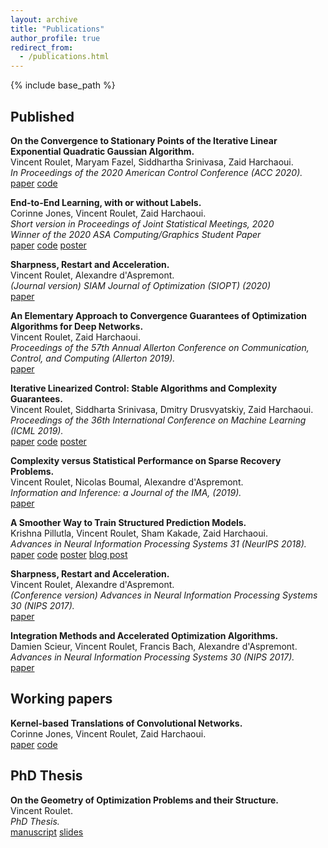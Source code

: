 ```yaml
---
layout: archive
title: "Publications"
author_profile: true
redirect_from:
  - /publications.html
---
```


{% include base_path %}

## Published
**On the Convergence to Stationary Points of the Iterative Linear Exponential Quadratic Gaussian Algorithm.**  
Vincent Roulet, Maryam Fazel, Siddhartha Srinivasa, Zaid Harchaoui.  
*In Proceedings of the 2020 American Control Conference (ACC 2020).*  
[paper](https://arxiv.org/abs/1910.08221)
[code](https://github.com/vroulet/ilqc)

**End-to-End Learning, with or without Labels.**  
Corinne Jones, Vincent Roulet, Zaid Harchaoui.  
*Short version in Proceedings of Joint Statistical Meetings, 2020*  
*Winner of the 2020 ASA Computing/Graphics Student Paper*  
[paper](https://arxiv.org/pdf/1912.12979.pdf)
[code](https://github.com/cjones6/xsdc)
[poster](https://sites.stat.washington.edu/people/cjones6/research/xsdc_poster.pdf)

**Sharpness, Restart and Acceleration.**  
Vincent Roulet, Alexandre d'Aspremont.  
*(Journal version) SIAM Journal of Optimization  (SIOPT) (2020)*  
[paper](https://epubs.siam.org/doi/pdf/10.1137/18M1224568)

**An Elementary Approach to Convergence Guarantees of Optimization Algorithms for Deep Networks.**  
Vincent Roulet, Zaid Harchaoui.  
*Proceedings of the 57th Annual Allerton Conference on Communication, Control, and Computing (Allerton 2019).*  
[paper](https://proceedings.allerton.csl.illinois.edu/media/files/0087.pdf)

**Iterative Linearized Control: Stable Algorithms and Complexity Guarantees.**  
Vincent Roulet, Siddharta Srinivasa, Dmitry Drusvyatskiy, Zaid Harchaoui.  
*Proceedings of the 36th International Conference on Machine Learning (ICML 2019).*  
[paper](http://proceedings.mlr.press/v97/roulet19a.html)
[code](https://github.com/vroulet/ilqc)
[poster](/files/reg_ctrl_poster.pdf)

**Complexity versus Statistical Performance on Sparse Recovery Problems.**  
Vincent Roulet, Nicolas Boumal, Alexandre d'Aspremont.  
*Information and Inference: a Journal of the IMA, (2019).*  
[paper](https://academic.oup.com/imaiai/advance-article/doi/10.1093/imaiai/iay020/5288445)

**A Smoother Way to Train Structured Prediction Models.**  
Krishna Pillutla, Vincent Roulet, Sham Kakade, Zaid Harchaoui.  
*Advances in Neural Information Processing Systems 31 (NeurIPS 2018).*  
[paper](http://papers.nips.cc/paper/7726-a-smoother-way-to-train-structured-prediction-models)
[code](https://github.com/krishnap25/casimir)
[poster](https://krishnap25.github.io/papers/2018_neurips_smoother_poster.pdf)
[blog post](http://ads-institute.uw.edu//blog/2018/12/17/deep-struct-pred/)

**Sharpness, Restart and Acceleration.**  
Vincent Roulet, Alexandre d'Aspremont.  
*(Conference version) Advances in Neural Information Processing Systems 30 (NIPS 2017).*  
[paper](https://papers.nips.cc/paper/6712-sharpness-restart-and-acceleration)

**Integration Methods and Accelerated Optimization Algorithms.**  
Damien Scieur, Vincent Roulet, Francis Bach, Alexandre d'Aspremont.  
*Advances in Neural Information Processing Systems 30 (NIPS 2017).*  
[paper](https://papers.nips.cc/paper/6711-integration-methods-and-optimization-algorithms)

## Working papers
**Kernel-based Translations of Convolutional Networks.**  
Corinne Jones, Vincent Roulet, Zaid Harchaoui.  
[paper](https://arxiv.org/abs/1903.08131)
[code](https://github.com/cjones6/yesweckn)

<!-- **Learning Feature Representations for Discriminative Clustering with Limited Supervision**  
Corinne Jones, Vincent Roulet, Zaid Harchaoui.  
[paper](https://www.stat.washington.edu/sites/default/files/2019-06/tr651.pdf)

**Iterative Hard Clustering of Features.**  
Vincent Roulet, Fajwel Fogel, Alexandre d'Aspremont, Francis Bach.  
[paper](https://hal.archives-ouvertes.fr/hal-01664964)  

**Learning with Clustering Structure.**  
Vincent Roulet, Fajwel Fogel, Alexandre d'Aspremont, Francis Bach.  
[paper](https://arxiv.org/abs/1506.04908)   -->

## PhD Thesis  
**On the Geometry of Optimization Problems and their Structure.**  
Vincent Roulet.  
*PhD Thesis.*  
[manuscript](https://tel.archives-ouvertes.fr/tel-01717933)
[slides](/files/PhD_defense_VRoulet.pdf)
